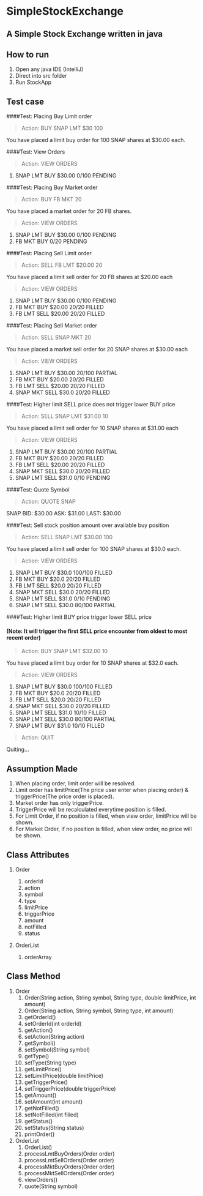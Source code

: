 # SimpleStockExchange
## A Simple Stock Exchange written in java


## How to run
1. Open any java IDE (IntelliJ)
2. Direct into src folder
3. Run StockApp

## Test case
####Test: Placing Buy Limit order

>Action: BUY SNAP LMT $30 100 

You have placed a limit buy order for 100 SNAP shares at $30.00 each.

####Test: View Orders

>Action: VIEW ORDERS
1. SNAP LMT BUY $30.00 0/100 PENDING

####Test: Placing Buy Market order

>Action: BUY FB MKT 20

You have placed a market order for 20 FB shares.

>Action: VIEW ORDERS
1. SNAP LMT BUY $30.00 0/100 PENDING 
2. FB MKT BUY 0/20 PENDING

####Test: Placing Sell Limit order

>Action: SELL FB LMT $20.00 20

You have placed a limit sell order for 20 FB shares at $20.00 each

>Action: VIEW ORDERS
1. SNAP LMT BUY $30.00 0/100 PENDING
2. FB MKT BUY $20.00 20/20 FILLED
3. FB LMT SELL $20.00 20/20 FILLED

####Test: Placing Sell Market order

>Action: SELL SNAP MKT 20

You have placed a market sell order for 20 SNAP shares at $30.00 each

>Action: VIEW ORDERS
1. SNAP LMT BUY $30.00 20/100 PARTIAL 
2. FB MKT BUY $20.00 20/20 FILLED
3. FB LMT SELL $20.00 20/20 FILLED
4. SNAP MKT SELL $30.0 20/20 FILLED

####Test: Higher limit SELL price does not trigger lower BUY price

>Action: SELL SNAP LMT $31.00 10

You have placed a limit sell order for 10 SNAP shares at $31.00 each

>Action: VIEW ORDERS
1. SNAP LMT BUY $30.00 20/100 PARTIAL 
2. FB MKT BUY $20.00 20/20 FILLED 
3. FB LMT SELL $20.00 20/20 FILLED 
4. SNAP MKT SELL $30.0 20/20 FILLED
5. SNAP LMT SELL $31.0 0/10 PENDING

####Test: Quote Symbol

>Action: QUOTE SNAP

SNAP BID: $30.00 ASK: $31.00 LAST: $30.00

####Test: Sell stock position amount over available buy position

>Action: SELL SNAP LMT $30.00 100

You have placed a limit sell order for 100 SNAP shares at $30.0 each.

>Action: VIEW ORDERS
1. SNAP LMT BUY $30.0 100/100 FILLED
2. FB MKT BUY $20.0 20/20 FILLED
3. FB LMT SELL $20.0 20/20 FILLED
4. SNAP MKT SELL $30.0 20/20 FILLED
5. SNAP LMT SELL $31.0 0/10 PENDING
6. SNAP LMT SELL $30.0 80/100 PARTIAL

####Test: Higher limit BUY price trigger lower SELL price
#### (Note: It will trigger the first SELL price encounter from oldest to most recent order)
>Action: BUY SNAP LMT $32.00 10

You have placed a limit buy order for 10 SNAP shares at $32.0 each.

>Action: VIEW ORDERS

1. SNAP LMT BUY $30.0 100/100 FILLED
2. FB MKT BUY $20.0 20/20 FILLED
3. FB LMT SELL $20.0 20/20 FILLED
4. SNAP MKT SELL $30.0 20/20 FILLED
5. SNAP LMT SELL $31.0 10/10 FILLED
6. SNAP LMT SELL $30.0 80/100 PARTIAL
7. SNAP LMT BUY $31.0 10/10 FILLED

>Action: QUIT

Quiting...

## Assumption Made
1. When placing order, limit order will be resolved.
2. Limit order has limitPrice(The price user enter when placing order) & triggerPrice(The price order is placed).
3. Market order has only triggerPrice.
4. TriggerPrice will be recalculated everytime position is filled.
5. For Limit Order, if no position is filled, when view order, limitPrice will be shown.
6. For Market Order, if no position is filled, when view order, no price will be shown. 



## Class Attributes

1. Order 
   1. orderId
   2. action 
   3. symbol 
   4. type 
   5. limitPrice 
   6. triggerPrice 
   7. amount 
   8. notFilled 
   9. status
   
2. OrderList
   1. orderArray

## Class Method
1. Order
   1. Order(String action, String symbol, String type, double limitPrice, int amount)
   2. Order(String action, String symbol, String type, int amount)
   3. getOrderId()
   4. setOrderId(int orderId)
   5. getAction()
   6. setAction(String action)
   7. getSymbol()
   8. setSymbol(String symbol)
   9. getType()
   10. setType(String type)
   11. getLimitPrice()
   12. setLimitPrice(double limitPrice)
   13. getTriggerPrice()
   14. setTriggerPrice(double triggerPrice)
   15. getAmount()
   16. setAmount(int amount)
   17. getNotFilled()
   18. setNotFilled(int filled)
   19. getStatus()
   20. setStatus(String status)
   21. printOrder()
2. OrderList
   1. OrderList() 
   2. processLmtBuyOrders(Order order)
   3. processLmtSellOrders(Order order)
   4. processMktBuyOrders(Order order)
   5. processMktSellOrders(Order order)
   6. viewOrders()
   7. quote(String symbol)

